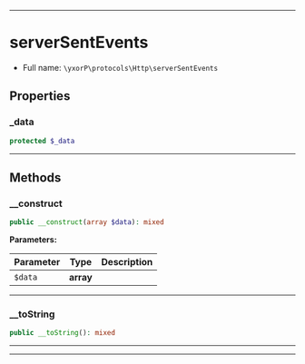 ***

# serverSentEvents





* Full name: `\yxorP\protocols\Http\serverSentEvents`



## Properties


### _data



```php
protected $_data
```






***

## Methods


### __construct



```php
public __construct(array $data): mixed
```








**Parameters:**

| Parameter | Type | Description |
|-----------|------|-------------|
| `$data` | **array** |  |




***

### __toString



```php
public __toString(): mixed
```











***


***

